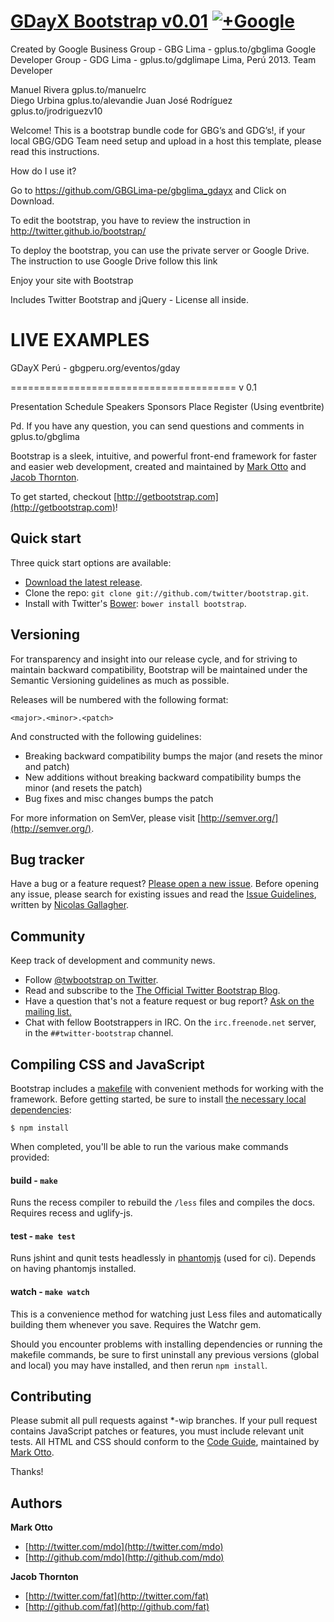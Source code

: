 
# [GDayX Bootstrap v0.01](http://github.com/GBGLima-pe/gbglima_gdayx) [![+Google](https://plus.google.com/u/1/116054509796958923549)](https://plus.google.com/u/1/116054509796958923549)

Created by 
Google Business Group - GBG Lima - gplus.to/gbglima
Google Developer Group - GDG Lima - gplus.to/gdglimape
Lima, Perú 2013.
Team Developer 

Manuel Rivera  gplus.to/manuelrc	
Diego Urbina	gplus.to/alevandie
Juan José Rodríguez	gplus.to/jrodriguezv10


Welcome!
This is a bootstrap bundle code for GBG’s and GDG’s!, if your local GBG/GDG  Team need setup and upload in a host this template, please read this instructions.


How do I use it?

Go to https://github.com/GBGLima-pe/gbglima_gdayx and Click on Download.

To edit the bootstrap, you have to review the instruction in http://twitter.github.io/bootstrap/

To deploy the bootstrap, you can use the private server or Google Drive. The instruction to use Google Drive follow this link  

Enjoy your site with Bootstrap

Includes Twitter Bootstrap and jQuery - License all inside.


LIVE EXAMPLES
=============
GDayX Perú - gbgperu.org/eventos/gday

=======================================
v 0.1

Presentation
Schedule
Speakers
Sponsors
Place
Register (Using eventbrite)

Pd. If you have any question, you can send questions and comments in gplus.to/gbglima





Bootstrap is a sleek, intuitive, and powerful front-end framework for faster and easier web development, created and maintained by [Mark Otto](http://twitter.com/mdo) and [Jacob Thornton](http://twitter.com/fat).

To get started, checkout [http://getbootstrap.com](http://getbootstrap.com)!



## Quick start

Three quick start options are available:

* [Download the latest release](https://github.com/twitter/bootstrap/zipball/master).
* Clone the repo: `git clone git://github.com/twitter/bootstrap.git`.
* Install with Twitter's [Bower](http://bower.io): `bower install bootstrap`.



## Versioning

For transparency and insight into our release cycle, and for striving to maintain backward compatibility, Bootstrap will be maintained under the Semantic Versioning guidelines as much as possible.

Releases will be numbered with the following format:

`<major>.<minor>.<patch>`

And constructed with the following guidelines:

* Breaking backward compatibility bumps the major (and resets the minor and patch)
* New additions without breaking backward compatibility bumps the minor (and resets the patch)
* Bug fixes and misc changes bumps the patch

For more information on SemVer, please visit [http://semver.org/](http://semver.org/).



## Bug tracker

Have a bug or a feature request? [Please open a new issue](https://github.com/twitter/bootstrap/issues). Before opening any issue, please search for existing issues and read the [Issue Guidelines](https://github.com/necolas/issue-guidelines), written by [Nicolas Gallagher](https://github.com/necolas/).



## Community

Keep track of development and community news.

* Follow [@twbootstrap on Twitter](http://twitter.com/twbootstrap).
* Read and subscribe to the [The Official Twitter Bootstrap Blog](http://blog.getbootstrap.com).
* Have a question that's not a feature request or bug report? [Ask on the mailing list.](http://groups.google.com/group/twitter-bootstrap)
* Chat with fellow Bootstrappers in IRC. On the `irc.freenode.net` server, in the `##twitter-bootstrap` channel.



## Compiling CSS and JavaScript

Bootstrap includes a [makefile](Makefile) with convenient methods for working with the framework. Before getting started, be sure to install [the necessary local dependencies](package.json):

```
$ npm install
```

When completed, you'll be able to run the various make commands provided:

#### build - `make`
Runs the recess compiler to rebuild the `/less` files and compiles the docs. Requires recess and uglify-js.

#### test - `make test`
Runs jshint and qunit tests headlessly in [phantomjs](http://code.google.com/p/phantomjs/) (used for ci). Depends on having phantomjs installed.

#### watch - `make watch`
This is a convenience method for watching just Less files and automatically building them whenever you save. Requires the Watchr gem.

Should you encounter problems with installing dependencies or running the makefile commands, be sure to first uninstall any previous versions (global and local) you may have installed, and then rerun `npm install`.



## Contributing

Please submit all pull requests against *-wip branches. If your pull request contains JavaScript patches or features, you must include relevant unit tests. All HTML and CSS should conform to the [Code Guide](http://github.com/mdo/code-guide), maintained by [Mark Otto](http://github.com/mdo).

Thanks!



## Authors

**Mark Otto**

+ [http://twitter.com/mdo](http://twitter.com/mdo)
+ [http://github.com/mdo](http://github.com/mdo)

**Jacob Thornton**

+ [http://twitter.com/fat](http://twitter.com/fat)
+ [http://github.com/fat](http://github.com/fat)
